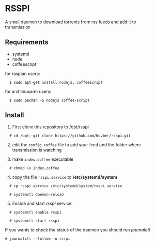 # RSSPI

A small daemon to download torrents from rss feeds and add it to transmission

## Requirements
  * systemd
  * node
  * coffeescript

for raspian users:
```
  $ sudo apt-get install nodejs, coffeescript
```

for archlinuxarm users:
```
  $ sudo pacman -S nodejs coffee-script
```

## Install

1. First clone this repository to /opt/rsspi

  ```
    # cd /opt; git clone https://github.com/huvber/rsspi.git
  ```
2. edit the `config.coffee` file to add your feed and the folder where transmission is watching

3. make `index.coffee` executable
  ```
    # chmod +x index.coffee
  ```
4. copy the file `rsspi.service`  to **/etc/systemd/system**
  ```
    # cp rsspi.service /etc/systemd/system/rsspi.service
  ```
  ```
    # systemctl daemon-reload
  ```
5. Enable and start _rsspi_ service
  ```
    # systemctl enable rsspi
  ```
  ```
    # systemctl start rsspi
  ```

If you wants to check the status of the daemon you should run _journalctl_

```
# journalctl --follow -u rsspi
```

